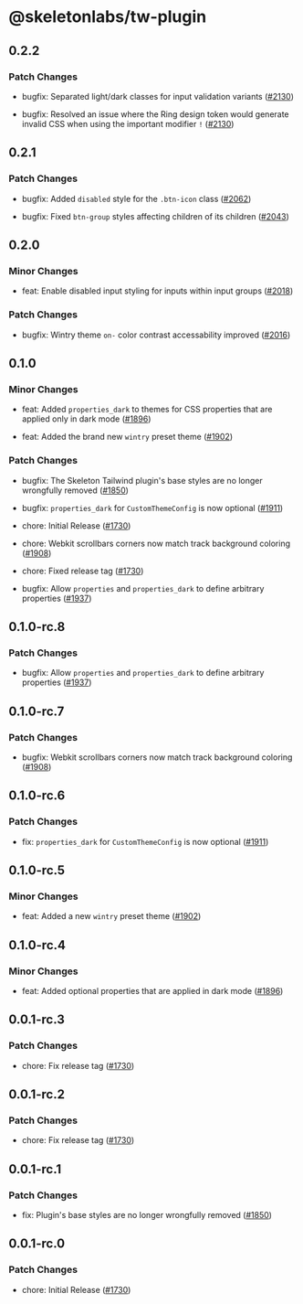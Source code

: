 # @skeletonlabs/tw-plugin

## 0.2.2

### Patch Changes

- bugfix: Separated light/dark classes for input validation variants ([#2130](https://github.com/skeletonlabs/skeleton/pull/2130))

- bugfix: Resolved an issue where the Ring design token would generate invalid CSS when using the important modifier `!` ([#2130](https://github.com/skeletonlabs/skeleton/pull/2130))

## 0.2.1

### Patch Changes

- bugfix: Added `disabled` style for the `.btn-icon` class ([#2062](https://github.com/skeletonlabs/skeleton/pull/2062))

- bugfix: Fixed `btn-group` styles affecting children of its children ([#2043](https://github.com/skeletonlabs/skeleton/pull/2043))

## 0.2.0

### Minor Changes

- feat: Enable disabled input styling for inputs within input groups ([#2018](https://github.com/skeletonlabs/skeleton/pull/2018))

### Patch Changes

- bugfix: Wintry theme `on-` color contrast accessability improved ([#2016](https://github.com/skeletonlabs/skeleton/pull/2016))

## 0.1.0

### Minor Changes

- feat: Added `properties_dark` to themes for CSS properties that are applied only in dark mode ([#1896](https://github.com/skeletonlabs/skeleton/pull/1896))

- feat: Added the brand new `wintry` preset theme ([#1902](https://github.com/skeletonlabs/skeleton/pull/1902))

### Patch Changes

- bugfix: The Skeleton Tailwind plugin's base styles are no longer wrongfully removed ([#1850](https://github.com/skeletonlabs/skeleton/pull/1850))

- bugfix: `properties_dark` for `CustomThemeConfig` is now optional ([#1911](https://github.com/skeletonlabs/skeleton/pull/1911))

- chore: Initial Release ([#1730](https://github.com/skeletonlabs/skeleton/pull/1730))

- chore: Webkit scrollbars corners now match track background coloring ([#1908](https://github.com/skeletonlabs/skeleton/pull/1908))

- chore: Fixed release tag ([#1730](https://github.com/skeletonlabs/skeleton/pull/1730))

- bugfix: Allow `properties` and `properties_dark` to define arbitrary properties ([#1937](https://github.com/skeletonlabs/skeleton/pull/1937))

## 0.1.0-rc.8

### Patch Changes

- bugfix: Allow `properties` and `properties_dark` to define arbitrary properties ([#1937](https://github.com/skeletonlabs/skeleton/pull/1937))

## 0.1.0-rc.7

### Patch Changes

- bugfix: Webkit scrollbars corners now match track background coloring ([#1908](https://github.com/skeletonlabs/skeleton/pull/1908))

## 0.1.0-rc.6

### Patch Changes

- fix: `properties_dark` for `CustomThemeConfig` is now optional ([#1911](https://github.com/skeletonlabs/skeleton/pull/1911))

## 0.1.0-rc.5

### Minor Changes

- feat: Added a new `wintry` preset theme ([#1902](https://github.com/skeletonlabs/skeleton/pull/1902))

## 0.1.0-rc.4

### Minor Changes

- feat: Added optional properties that are applied in dark mode ([#1896](https://github.com/skeletonlabs/skeleton/pull/1896))

## 0.0.1-rc.3

### Patch Changes

- chore: Fix release tag ([#1730](https://github.com/skeletonlabs/skeleton/pull/1730))

## 0.0.1-rc.2

### Patch Changes

- chore: Fix release tag ([#1730](https://github.com/skeletonlabs/skeleton/pull/1730))

## 0.0.1-rc.1

### Patch Changes

- fix: Plugin's base styles are no longer wrongfully removed ([#1850](https://github.com/skeletonlabs/skeleton/pull/1850))

## 0.0.1-rc.0

### Patch Changes

- chore: Initial Release ([#1730](https://github.com/skeletonlabs/skeleton/pull/1730))
